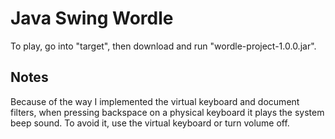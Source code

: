 # Java Swing Wordle
To play, go into "target", then download and run "wordle-project-1.0.0.jar".

## Notes
Because of the way I implemented the virtual keyboard and document filters, when pressing backspace on a physical keyboard it plays the system beep sound. To avoid it, use the virtual keyboard or turn volume off.
